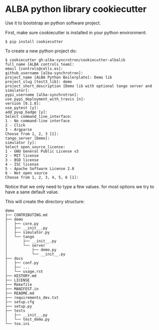 # ALBA python library cookiecutter

Use it to bootstrap an python software project.

First, make sure cookiecutter is installed in your python environment:
```console
$ pip install cookiecutter
```

To create a new python project do:
```console
$ cookiecutter gh:alba-syncrotron/cookiecutter-albalib
full_name [ALBA controls team]:
email [controls@cells.es]:
github_username [alba-synchrotron]:
project_name [ALBA Python Boilerplate]: Demo lib
project_slug [test3_lib]: demo
project_short_description [Demo lib with optional tango server and simulator]:
pypi_username [alba-synchrotron]:
use_pypi_deployment_with_travis [n]:
version [0.1.0]:
use_pytest [y]:
add_pyup_badge [y]:
Select command_line_interface:
1 - No command-line interface
2 - Click
3 - Argparse
Choose from 1, 2, 3 [1]:
tango_server [Demo]:
simulator [y]:
Select open_source_license:
1 - GNU General Public License v3
2 - MIT license
3 - BSD license
4 - ISC license
5 - Apache Software License 2.0
6 - Not open source
Choose from 1, 2, 3, 4, 5, 6 [1]:
```

Notice that we only need to type a few values. for most options we try to have a sane default value.

This will create the directory structure:

```
demo
├── CONTRIBUTING.md
├── demo
│   ├── core.py
│   ├── __init__.py
│   ├── simulator.py
│   └── tango
│       ├── __init__.py
│       └── server
│           ├── demo.py
│           └── __init__.py
├── docs
│   ├── conf.py
│   ├── ...
│   └── usage.rst
├── HISTORY.md
├── LICENSE
├── Makefile
├── MANIFEST.in
├── README.md
├── requirements_dev.txt
├── setup.cfg
├── setup.py
├── tests
│   ├── __init__.py
│   └── test_demo.py
└── tox.ini
```
